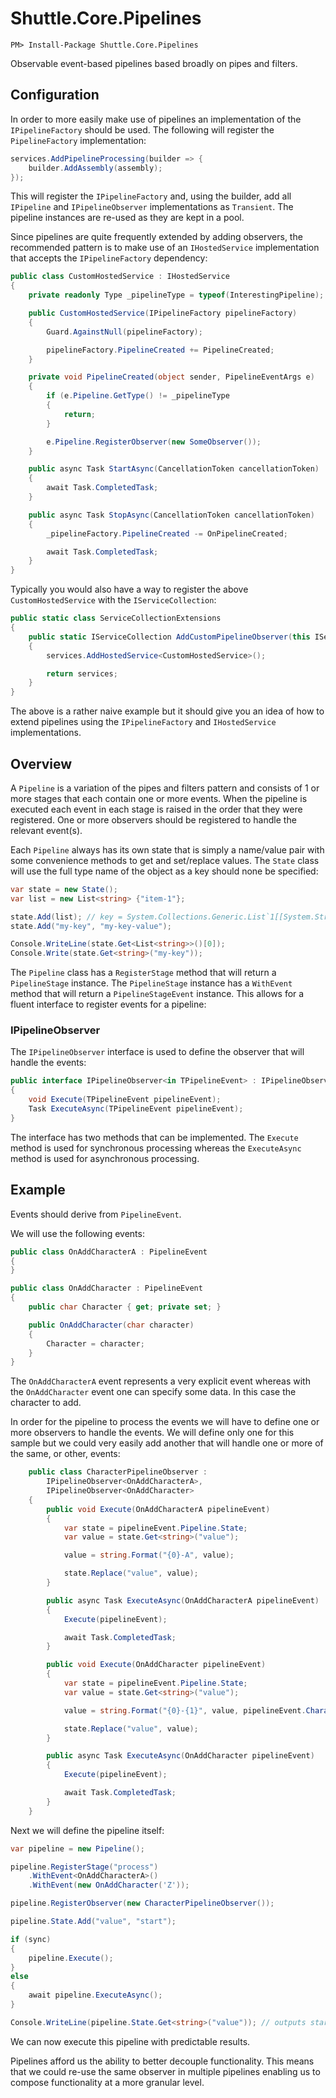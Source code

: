 # Shuttle.Core.Pipelines

```
PM> Install-Package Shuttle.Core.Pipelines
```

Observable event-based pipelines based broadly on pipes and filters.

## Configuration

In order to more easily make use of pipelines an implementation of the `IPipelineFactory` should be used.  The following will register the `PipelineFactory` implementation:

```c#
services.AddPipelineProcessing(builder => {
    builder.AddAssembly(assembly);
});
```

This will register the `IPipelineFactory` and, using the builder, add all `IPipeline` and `IPipelineObserver` implementations as `Transient`.  The pipeline instances are re-used as they are kept in a pool.

Since pipelines are quite frequently extended by adding observers, the recommended pattern is to make use of an `IHostedService` implementation that accepts the `IPipelineFactory` dependency:

```c#
public class CustomHostedService : IHostedService
{
    private readonly Type _pipelineType = typeof(InterestingPipeline);

    public CustomHostedService(IPipelineFactory pipelineFactory)
    {
        Guard.AgainstNull(pipelineFactory);

        pipelineFactory.PipelineCreated += PipelineCreated;
    }

    private void PipelineCreated(object sender, PipelineEventArgs e)
    {
        if (e.Pipeline.GetType() != _pipelineType
        {
            return;
        }

        e.Pipeline.RegisterObserver(new SomeObserver());
    }

    public async Task StartAsync(CancellationToken cancellationToken)
    {
        await Task.CompletedTask;
    }

    public async Task StopAsync(CancellationToken cancellationToken)
    {
        _pipelineFactory.PipelineCreated -= OnPipelineCreated;

        await Task.CompletedTask;
    }
}
```

Typically you would also have a way to register the above `CustomHostedService` with the `IServiceCollection`:

```c#
public static class ServiceCollectionExtensions
{
    public static IServiceCollection AddCustomPipelineObserver(this IServiceCollection services)
    {
        services.AddHostedService<CustomHostedService>();

        return services;
    }
}
```

The above is a rather naive example but it should give you an idea of how to extend pipelines using the `IPipelineFactory` and `IHostedService` implementations.

## Overview

A `Pipeline` is a variation of the pipes and filters pattern and consists of 1 or more stages that each contain one or more events.  When the pipeline is executed each event in each stage is raised in the order that they were registered.  One or more observers should be registered to handle the relevant event(s).

Each `Pipeline` always has its own state that is simply a name/value pair with some convenience methods to get and set/replace values.  The `State` class will use the full type name of the object as a key should none be specified:

``` c#
var state = new State();
var list = new List<string> {"item-1"};

state.Add(list); // key = System.Collections.Generic.List`1[[System.String...]]
state.Add("my-key", "my-key-value");

Console.WriteLine(state.Get<List<string>>()[0]);
Console.Write(state.Get<string>("my-key"));
```

The `Pipeline` class has a `RegisterStage` method that will return a `PipelineStage` instance.  The `PipelineStage` instance has a `WithEvent` method that will return a `PipelineStageEvent` instance.  This allows for a fluent interface to register events for a pipeline:

### IPipelineObserver

The `IPipelineObserver` interface is used to define the observer that will handle the events:

``` c#
public interface IPipelineObserver<in TPipelineEvent> : IPipelineObserver where TPipelineEvent : IPipelineEvent
{
    void Execute(TPipelineEvent pipelineEvent);
    Task ExecuteAsync(TPipelineEvent pipelineEvent);
}
```

The interface has two methods that can be implemented.  The `Execute` method is used for synchronous processing whereas the `ExecuteAsync` method is used for asynchronous processing.

## Example

Events should derive from `PipelineEvent`.

We will use the following events:

``` c#
public class OnAddCharacterA : PipelineEvent
{
}

public class OnAddCharacter : PipelineEvent
{
	public char Character { get; private set; }

	public OnAddCharacter(char character)
	{
		Character = character;
	}
}
```

The `OnAddCharacterA` event represents a very explicit event whereas with the `OnAddCharacter` event one can specify some data.  In this case the character to add.

In order for the pipeline to process the events we will have to define one or more observers to handle the events.  We will define only one for this sample but we could very easily add another that will handle one or more of the same, or other, events:

``` c#
    public class CharacterPipelineObserver : 
        IPipelineObserver<OnAddCharacterA>,
        IPipelineObserver<OnAddCharacter>
    {
        public void Execute(OnAddCharacterA pipelineEvent)
        {
            var state = pipelineEvent.Pipeline.State;
            var value = state.Get<string>("value");

            value = string.Format("{0}-A", value);

            state.Replace("value", value);
        }

        public async Task ExecuteAsync(OnAddCharacterA pipelineEvent)
        {
			Execute(pipelineEvent);

            await Task.CompletedTask;
        }

        public void Execute(OnAddCharacter pipelineEvent)
        {
            var state = pipelineEvent.Pipeline.State;
            var value = state.Get<string>("value");

            value = string.Format("{0}-{1}", value, pipelineEvent.Character);

            state.Replace("value", value);
        }

        public async Task ExecuteAsync(OnAddCharacter pipelineEvent)
        {
            Execute(pipelineEvent);

			await Task.CompletedTask;
        }
    }
```

Next we will define the pipeline itself:

``` c#
var pipeline = new Pipeline();

pipeline.RegisterStage("process")
	.WithEvent<OnAddCharacterA>()
	.WithEvent(new OnAddCharacter('Z'));

pipeline.RegisterObserver(new CharacterPipelineObserver());

pipeline.State.Add("value", "start");

if (sync)
{
    pipeline.Execute();
}
else
{
	await pipeline.ExecuteAsync();
}

Console.WriteLine(pipeline.State.Get<string>("value")); // outputs start-A-Z
```

We can now execute this pipeline with predictable results.

Pipelines afford us the ability to better decouple functionality.  This means that we could re-use the same observer in multiple pipelines enabling us to compose functionality at a more granular level.
